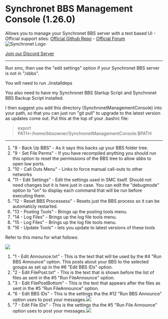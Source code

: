 # Synchronet BBS Management Console (1.26.0)
Allows you to manage your Synchronet BBS server with a text based UI - 
Official support sites: [Official Github Repo](https://github.com/fstltna/SynchronetManagementConsole) - [Official Forum](https://synchronetbbs.org/index.php/forum/synchronet-management-console)
![Synchronet Logo](https://SynchronetBBS.org/SynchronetLogo.png)

[Join our Discord Server](https://discord.gg/Q5KBBKY)

---

Run smc, then use the "edit settings" option if your Synchronet BBS server is not in "/sbbs".

You will need to run ./installdeps

You also need to have my Synchronet BBS Startup Script and Synchronet BBS Backup Script installed.

I then suggest you add this directory (SynchronetManagementConsole) into your path, so that you can just run "git pull" to upgrade to the latest version as updates come out. Put this at the top of your .bashrc file:

>export PATH=/home/bbsowner/SynchronetManagementConsole:$PATH


***

1. "8 - Back Up BBS" - As it says this backs up your BBS folder tree.
2. "9 - Set File Perms" - If you have recompiled anything you should run this option to reset the permissions of the BBS tree to allow sbbs to open low ports.
3. "10 - Call Outs Menu" - Links to force manual call-outs to other networks
4. "11 - Edit Settings" - Edit the settings used in SMC itself. Should not need changes but it is here just in case. You can edit the "debugmode" option to "on" to display each command that will be run before executing them.
5. "12 - Reset BBS Processess" - Resets just the BBS process so it can be automaticly restarted.
6. "13 - Posting Tools" - Brings up the posting tools menu.
7. "14 - Log Files" - Brings up the log file tools menu.
8. "15 - Log Files" - Brings up the log file tools menu.
9. "16 - Update Tools" - lets you update to latest versions of these tools

Refer to this menu for what follows:

![](https://SynchronetBBS.org/SMC_Images/SMC_PostingMenu.png) 


1. "1 - Edit Announce.txt" - This is the text that will be used by the #4 "Run BBS Announce" option. This posts about your BBS to the selected groups as set up in the #6 "Edit BBS IDs" option.
2. "2 - Edit FilePost.txt" - This is the text that is shown before the list of files as sent in the #5 "Run FileAnnounce" option.
3. "3 - Edit FilePostBottom" - This is the text that appears after the files as sent in the #5 "Run FileAnnounce" option.
6. "6 - Edit BBS IDs" - This is the settings tha the #12 "Run BBS Announce" option uses to post your messages.![](https://SynchronetBBS.org/SMC_Images/SMC_BBS_IDS.png) 
7. "7 - Edit File IDs" - This is the settings tha the #5 "Run File Announce" option uses to post your messages.![](https://SynchronetBBS.org/SMC_Images/SMC_FILE_ID.png) 
